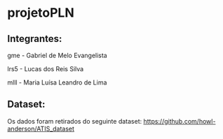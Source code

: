 # projetoPLN
## Integrantes:
gme - Gabriel de Melo Evangelista

lrs5 - Lucas dos Reis Silva

mlll - Maria Luísa Leandro de Lima

## Dataset:
Os dados foram retirados do seguinte dataset: https://github.com/howl-anderson/ATIS_dataset
